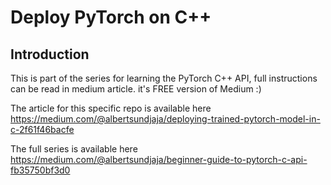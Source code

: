 # Deploy PyTorch on C++

## Introduction

This is part of the series for learning the PyTorch C++ API, full instructions can be read in medium article. it's FREE version of Medium :)

The article for this specific repo is available here
https://medium.com/@albertsundjaja/deploying-trained-pytorch-model-in-c-2f61f46bacfe


The full series is available here
https://medium.com/@albertsundjaja/beginner-guide-to-pytorch-c-api-fb35750bf3d0